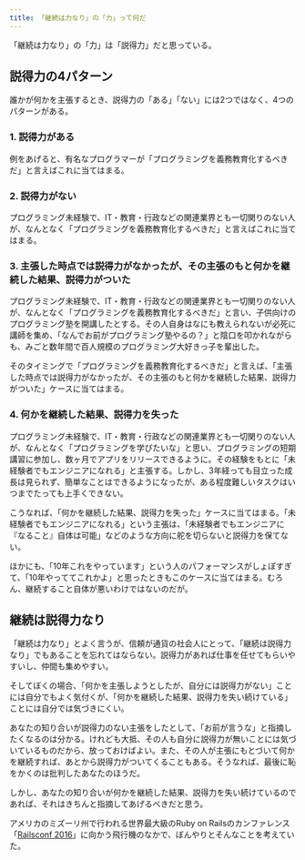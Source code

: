 ```yaml
---
title: 「継続は力なり」の「力」って何だ
---
```


「継続は力なり」の「力」は「説得力」だと思っている。

## 説得力の4パターン

誰かが何かを主張するとき、説得力の「ある」「ない」には2つではなく、4つのパターンがある。

### 1. 説得力がある

例をあげると、有名なプログラマーが「プログラミングを義務教育化するべきだ」と言えばこれに当てはまる。

### 2. 説得力がない

プログラミング未経験で、IT・教育・行政などの関連業界とも一切関りのない人が、なんとなく「プログラミングを義務教育化するべきだ」と言えばこれに当てはまる。

### 3. 主張した時点では説得力がなかったが、その主張のもと何かを継続した結果、説得力がついた

プログラミング未経験で、IT・教育・行政などの関連業界とも一切関りのない人が、なんとなく「プログラミングを義務教育化するべきだ」と言い、子供向けのプログラミング塾を開講したとする。その人自身はなにも教えられないが必死に講師を集め、「なんでお前がプログラミング塾やるの？」と陰口を叩かれながらも、みごと数年間で百人規模のプログラミング大好きっ子を輩出した。

そのタイミングで「プログラミングを義務教育化するべきだ」と言えば、「主張した時点では説得力がなかったが、その主張のもと何かを継続した結果、説得力がついた」ケースに当てはまる。

### 4. 何かを継続した結果、説得力を失った

プログラミング未経験で、IT・教育・行政などの関連業界とも一切関りのない人が、なんとなく「プログラミングを学びたいな」と思い、プログラミングの短期講習に参加し、数ヶ月でアプリをリリースできるように。その経験をもとに「未経験者でもエンジニアになれる」と主張する。しかし、3年経っても目立った成長は見られず、簡単なことはできるようになったが、ある程度難しいタスクはいつまでたっても上手くできない。

こうなれば、「何かを継続した結果、説得力を失った」ケースに当てはまる。「未経験者でもエンジニアになれる」という主張は、「未経験者でもエンジニアに『なること』自体は可能」などのような方向に舵を切らないと説得力を保てない。

ほかにも、「10年これをやっています」という人のパフォーマンスがしょぼすぎて、「10年やっててこれかよ」と思ったときもこのケースに当てはまる。むろん、継続すること自体が悪いわけではないのだが。

## 継続は説得力なり

「継続は力なり」とよく言うが、信頼が通貨の社会人にとって、「継続は説得力なり」でもあることを忘れてはならない。説得力があれば仕事を任せてもらいやすいし、仲間も集めやすい。

そしてぼくの場合、「何かを主張しようとしたが、自分には説得力がない」ことには自分でもよく気付くが、「何かを継続した結果、説得力を失い続けている」ことには自分では気づきにくい。

あなたの知り合いが説得力のない主張をしたとして、「お前が言うな」と指摘したくなるのは分かる。けれども大抵、その人も自分に説得力が無いことには気づいているものだから、放っておけばよい。また、その人が主張にもとづいて何かを継続すれば、あとから説得力がついてくることもある。そうなれば、最後に恥をかくのは批判したあなたのほうだ。

しかし、あなたの知り合いが何かを継続した結果、説得力を失い続けているのであれば、それはきちんと指摘してあげるべきだと思う。

アメリカのミズーリ州で行われる世界最大級のRuby on Railsのカンファレンス「[Railsconf 2016](http://railsconf.com/)」に向かう飛行機のなかで、ぼんやりとそんなことを考えていた。
